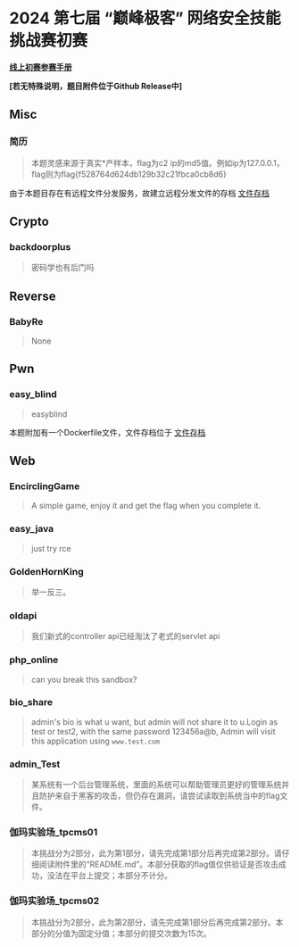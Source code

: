 # 2024 第七届 “巅峰极客” 网络安全技能挑战赛初赛

**[线上初赛参赛手册](./handbook.pdf)**

**[若无特殊说明，题目附件位于Github Release中]**

## Misc

### 简历

> 本题灵感来源于真实*产样本，flag为c2 ip的md5值。例如ip为127.0.0.1，flag则为flag{f528764d624db129b32c21fbca0cb8d6}

由于本题目存在有远程文件分发服务，故建立远程分发文件的存档 [文件存档](Misc/default.a)

## Crypto

### backdoorplus

> 密码学也有后门吗

## Reverse

### BabyRe

> None

## Pwn

### easy_blind

> easyblind

本题附加有一个Dockerfile文件，文件存档位于 [文件存档](Pwn/Dockerfile)

## Web

### EncirclingGame

> A simple game, enjoy it and get the flag when you complete it.

### easy_java

> just try rce

### GoldenHornKing

> 举一反三。

### oldapi

> 我们新式的controller api已经淘汰了老式的servlet api

### php_online

> can you break this sandbox?

### bio_share

> admin's bio is what u want, but admin will not share it to u.Login as test or test2, with the same password 123456a@b, Admin will visit this application using `www.test.com`

### admin_Test

> 某系统有一个后台管理系统，里面的系统可以帮助管理员更好的管理系统并且防护来自于黑客的攻击，但仍存在漏洞，请尝试读取到系统当中的flag文件。

### 伽玛实验场_tpcms01

> 本挑战分为2部分，此为第1部分，请先完成第1部分后再完成第2部分。请仔细阅读附件里的“README.md”。本部分获取的flag值仅供验证是否攻击成功，没法在平台上提交；本部分不计分。

### 伽玛实验场_tpcms02

> 本挑战分为2部分，此为第2部分，请先完成第1部分后再完成第2部分。本部分的分值为固定分值；本部分的提交次数为15次。
